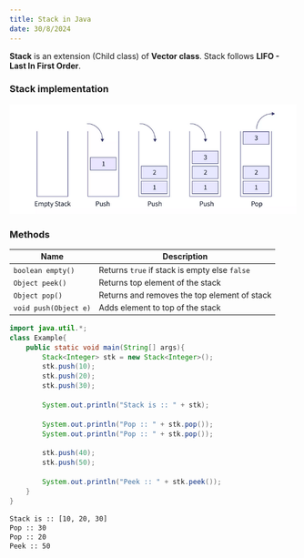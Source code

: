```yaml
---
title: Stack in Java
date: 30/8/2024
---
```


**Stack** is an extension (Child class) of **Vector class**.
Stack follows **LIFO - Last In First Order**.

### Stack implementation

![Stack Representation](../../../../assets/java/stack-representation.png)

### Methods
|Name|Description|
|----|-----------|
|`boolean empty()`|Returns `true` if stack is empty else `false`|
|`Object peek()`|Returns top element of the stack|
|`Object pop()`|Returns and removes the top element of stack|
|`void push(Object e)`|Adds element to top of the stack|

```java
import java.util.*;
class Example{
    public static void main(String[] args){
        Stack<Integer> stk = new Stack<Integer>();
        stk.push(10);
        stk.push(20);
        stk.push(30);

        System.out.println("Stack is :: " + stk);

        System.out.println("Pop :: " + stk.pop());
        System.out.println("Pop :: " + stk.pop());

        stk.push(40);
        stk.push(50);

        System.out.println("Peek :: " + stk.peek());
    }
}
```

```
Stack is :: [10, 20, 30]
Pop :: 30
Pop :: 20
Peek :: 50
```